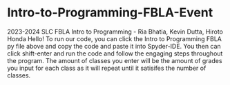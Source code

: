 # Intro-to-Programming-FBLA-Event
2023-2024 SLC FBLA Intro to Programming - Ria Bhatia, Kevin Dutta, Hiroto Honda
Hello! To run our code, you can click the Intro to Programming FBLA py file above and copy the code and paste it into Spyder-IDE. You then can click shift-enter and run the code and follow the engaging steps throughout the program. The amount of classes you enter will be the amount of grades you input for each class as it will repeat until it satisifes the number of classes. 

